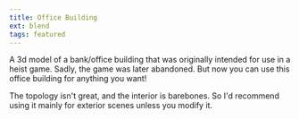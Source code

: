 ```yaml
---
title: Office Building
ext: blend
tags: featured
---
```

A 3d model of a bank/office building that was originally intended for use in a heist game. Sadly, the game was later abandoned. But now you can use this office building for anything you want!

The topology isn't great, and the interior is barebones. So I'd recommend using it mainly for exterior scenes unless you modify it.